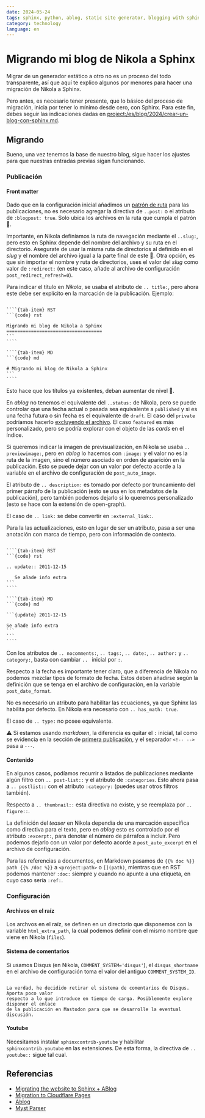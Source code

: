 ```yaml
---
date: 2024-05-24
tags: sphinx, python, ablog, static site generator, blogging with sphinx
category: technology
language: en
---
```


# Migrando mi blog de Nikola a Sphinx

Migrar de un generador estático a otro no es un proceso del todo transparente,
así que aquí te explico algunos por menores para hacer una migración de Nikola a
Sphinx.

Pero antes, es necesario tener presente, que lo básico del proceso de migración,
inicia por tener lo mínimo desde cero, con Sphinx. Para este fin, debes seguir
las indicaciones dadas en <project:/es/blog/2024/crear-un-blog-con-sphinx.md>.

## Migrando

Bueno, una vez tenemos la base de nuestro blog, sigue hacer los ajustes para que
nuestras entradas previas sigan funcionando.

### Publicación

#### Front matter

Dado que en la configuración inicial añadimos un [patrón de ruta](#blog-conf)
para las publicaciones, no es necesario agregar la directiva de `..post:` o el
atributo de `:blogpost: true`. Solo ubica los archivos en la ruta que cumpla el
patrón 👀.

Importante, en Nikola definíamos la ruta de navegación mediante el `..slug:`,
pero esto en Sphinx depende del nombre del archivo y su ruta en el directorio.
Asegurate de usar la misma ruta de directorios al definido en el _slug_ y el
nombre del archivo igual a la parte final de este 👀. Otra opción, es que sin
importar el nombre y ruta de directorios, uses el valor del _slug_ como valor de
`:redirect:` (en este caso, añade al archivo de configuración
`post_redirect_refresh=0`).

Para indicar el título en _Nikola_, se usaba el atributo de `.. title:`, pero
ahora este debe ser explícito en la marcación de la publicación. Ejemplo:

`````{tab-set}

````{tab-item} RST
```{code} rst

Migrando mi blog de Nikola a Sphinx
===================================
```
````

````{tab-item} MD
```{code} md

# Migrando mi blog de Nikola a Sphinx
```
````

`````

Esto hace que los títulos ya existentes, deban aumentar de nivel 👀.

En _ablog_ no tenemos el equivalente del `..status:` de Nikola, pero se puede
controlar que una fecha actual o pasada sea equivalente a `published` y si es
una fecha futura o sin fecha es el equivalente de `draft`. El caso del `private`
podríamos hacerlo [excluyendo el archivo](#exclude-files). El caso `featured` es
más personalizado, pero se podría explorar con el objeto de las _cards_ en el
índice.

Si queremos indicar la imagen de previsualización, en Nikola se usaba
`.. previewimage:`, pero en _ablog_ lo hacemos con `:image:` y el valor no es la
ruta de la imagen, sino el número asociado en orden de aparición en la
publicación. Esto se puede dejar con un valor por defecto acorde a la variable
en el archivo de configuración de `post_auto_image`.

El atributo de `.. description:` es tomado por defecto por truncamiento del
primer párrafo de la publicación (esto se usa en los metadatos de la
publicación), pero también podemos dejarlo si lo queremos personalizado (esto se
hace con la extensión de open-graph).

El caso de `.. link:` se debe convertir en `:external_link:`.

Para la las actualizaciones, esto en lugar de ser un atributo, pasa a ser una
anotación con marca de tiempo, pero con información de contexto.

`````{tab-set}

````{tab-item} RST
```{code} rst

.. update:: 2011-12-15

   Se añade info extra
```
````

````{tab-item} MD
```{code} md

```{update} 2011-12-15

Se añade info extra
```
```
````

`````

Con los atributos de `.. nocomments:`, `.. tags:`, `.. date:`, `.. author:` y
`.. category:`, basta con cambiar `.. ` inicial por `:`.

Respecto a la fecha es importante tener claro, que a diferencia de Nikola no
podemos mezclar tipos de formato de fecha. Estos deben añadirse según la
definición que se tenga en el archivo de configuración, en la variable
`post_date_format`.

No es necesario un atributo para habilitar las ecuaciones, ya que Sphinx las
habilita por defecto. En Nikola era necesario con `.. has_math: true`.

El caso de `.. type:` no posee equivalente.

⚠️ Si estamos usando _markdown_, la diferencia es quitar el `:` inicial, tal
como se evidencia en la sección de
[primera publicación](./crear-un-blog-con-sphinx.md#primera-publicaci%C3%B3n), y
el separador `<!-- --> ` pasa a `---`.

#### Contenido

En algunos casos, podíamos recurrir a listados de publicaciones mediante algún
filtro con `.. post-list::` y el atributo de `:categories`. Esto ahora pasa a
`.. postlist::` con el atributo `:category:` (puedes usar otros filtros
también).

Respecto a `.. thumbnail::` esta directiva no existe, y se reemplaza por
`.. figure::`.

La definición del _teaser_ en Nikola dependía de una marcación específica como
directiva para el texto, pero en _ablog_ esto es controlado por el atributo
`:excerpt:`, para denotar el número de párrafos a incluir. Pero podemos dejarlo
con un valor por defecto acorde a `post_auto_excerpt` en el archivo de
configuración.

Para las referencias a documentos, en Markdown pasamos de
`{{% doc %}} path {{% /doc %}}` a `<project:path>` o `[](path)`, mientras que en
RST podemos mantener `:doc:` siempre y cuando no apunte a una etiqueta, en cuyo
caso sería `:ref:`.

### Configuración

#### Archivos en el raíz

Los archvos en el raíz, se definen en un directorio que disponemos con la
variable `html_extra_path`, la cual podemos definir con el mismo nombre que
viene en Nikola (`files`).

#### Sistema de comentarios

Si usamos Disqus (en Nikola, `COMMENT_SYSTEM='disqus'`), el `disqus_shortname`
en el archivo de configuración toma el valor del antiguo `COMMENT_SYSTEM_ID`.

```{note}

La verdad, he decidido retirar el sistema de comentarios de Disqus. Aporta poco valor
respecto a lo que introduce en tiempo de carga. Posiblemente explore disponer el enlace
de la publicación en Mastodon para que se desarrolle la eventual discusión.
```

#### Youtube

Necesitamos instalar `sphinxcontrib-youtube` y habilitar `sphinxcontrib.youtube`
en las extensiones. De esta forma, la directiva de `.. youtube::` sigue tal
cual.

## Referencias

- [Migrating the website to Sphinx + ABlog](https://adriaanrol.com/posts/2023/sphinx_migration/)
- [Migration to Cloudflare Pages](https://dailystuff.nl/blog/2021/migration-to-cloudflare-pages)
- [Ablog](https://ablog.readthedocs.io/en/stable/manual/ablog-quick-start.html)
- [Myst Parser](https://myst-parser.readthedocs.io/en/latest/)
